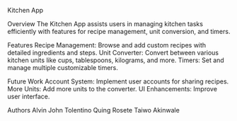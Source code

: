Kitchen App

Overview
The Kitchen App assists users in managing kitchen tasks efficiently with features for recipe management, unit conversion, and timers.

Features
Recipe Management: Browse and add custom recipes with detailed ingredients and steps.
Unit Converter: Convert between various kitchen units like cups, tablespoons, kilograms, and more.
Timers: Set and manage multiple customizable timers.

Future Work
Account System: Implement user accounts for sharing recipes.
More Units: Add more units to the converter.
UI Enhancements: Improve user interface.

Authors
Alvin John Tolentino
Quing Rosete
Taiwo Akinwale
